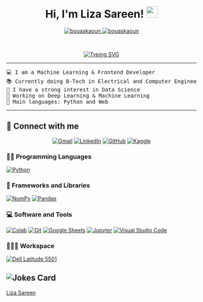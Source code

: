 <h1 align="center">
Hi, I'm Liza Sareen!
	<a href="https://github.com/Liza-Sareen" target="_self">
		<img src="https://media.giphy.com/media/hvRJCLFzcasrR4ia7z/giphy.gif" width="30">
	</a>
</h1>
<p align="center">
	<a href="https://github.com/Liza-Sareen">
		<img src="https://komarev.com/ghpvc/?username=Liza-Sareen&label=Profile%20views&color=0e75b6&style=flat" alt="bouaskaoun" />
	</a>
	<a href="https://github.com/Bouaskaoun">
		<img src="https://img.shields.io/github/followers/Liza-Sareen?label=Followers" alt="bouaskaoun" />
	</a>
</p>
<br/>
<p align="center">
	<a href="https://git.io/typing-svg"><img src="https://readme-typing-svg.herokuapp.com?font=Fira+Code&pause=1000&width=435&lines=&emsp;&emsp;Budding+Software+Engineer%2C+TIET26%2C;&emsp;&emsp;&emsp;DS%2CDSA%2CML%2FDL+Enthusiast;&emsp;&emsp;Giving+My+Best+To+The+Society" alt="Typing SVG" /></a>
</p>
<hr>
<pre>
💻 I am a Machine Learning & Frontend Developer
📚 Currently doing B-Tech in Electrical and Computer Engineering from TIET 
📝 I have a strong interest in Data Science 
🔭 Working on Deep Learning & Machine Learning
🌟 Main languages: Python and Web
</pre>
<hr>


## 🤝 Connect with me
<p align="center">
	<a href="mailto:sareen.l@yahoo.com"><img img src="https://img.shields.io/badge/gmail-%23EA4335.svg?style=plastic&logo=gmail&logoColor=white" alt="Gmail"/></a>
	<a href="https://www.linkedin.com/in/liza-sareen-1907a2270/"><img src="https://img.shields.io/badge/linkedin-%230A66C2.svg?style=plastic&logo=linkedin&logoColor=white" alt="LinkedIn"/></a>
	<a href="https://github.com/Liza-Sareen"><img src="https://img.shields.io/badge/github-%23181717.svg?style=plastic&logo=github&logoColor=white" alt="GitHub"/></a>
	<a href="https://www.kaggle.com/lizasareen"><img src="https://img.shields.io/badge/kaggle-%230A66C2.svg?style=plastic&logo=kaggle&logoColor=white" alt="Kaggle"/></a>
</p>


### 👨‍💻 Programming Languages

<p>
    <a href="https://github.com/Liza-Sareen"><img alt="Python" src="https://img.shields.io/badge/Python%20-%2314354C.svg?logo=python&logoColor=white"></a>

### 🧰 Frameworks and Libraries

<p>
    <a href="https://github.com/Liza-Sareen"><img alt="NumPy" src="https://img.shields.io/badge/Numpy%20-%23013243.svg?logo=numpy&logoColor=white"></a>
    <a href="https://github.com/Liza-Sareen"><img alt="Pandas" src="https://img.shields.io/badge/Pandas%20-%23150458.svg?logo=pandas&logoColor=white"></a>
   </p>

### 💻 Software and Tools

<p>
    <a href="https://github.com/Liza-Sareen"><img alt="Colab" src="https://img.shields.io/badge/Colab-00b56a.svg?logo=google-colab&logoColor=white"></a>
    <a href="https://github.com/Liza-Sareen"><img alt="Git" src="https://img.shields.io/badge/Git%20-%23F05033.svg?logo=git&logoColor=white"></a>
    <a href="https://github.com/Liza-Sareen"><img alt="Google Sheets" src="https://img.shields.io/badge/Google%20Sheets%20-%2334A853.svg?logo=google%20sheets&logoColor=white"></a>
    <a href="https://github.com/Liza-Sareen"><img alt="Jupyter" src="https://img.shields.io/badge/Jupyter%20-%23F37626.svg?logo=Jupyter&logoColor=white"></a>
<!--     <a href="https://github.com/Bouaskaoun"><img alt="Postman" src="https://img.shields.io/badge/Postman-FF6C37?logo=postman&logoColor=white"></a> -->
    <a href="https://github.com/Liza-Sareen"><img alt="Visual Studio Code" src="https://img.shields.io/badge/Visual%20Studio%20Code-0078d7.svg?logo=visual-studio-code&logoColor=white"></a>
</p>

### 👨🏽‍💻 Workspace

<p>
    <a href="https://github.com/Eishkaran"><img alt="Dell Latitude 5501" src="https://img.shields.io/badge/DELL-Latitude-5501"></a>
</p>

![Jokes Card](https://readme-jokes.vercel.app/api?theme=solidBlue)
------
[Liza Sareen](https://github.com/Liza-Sareen)
